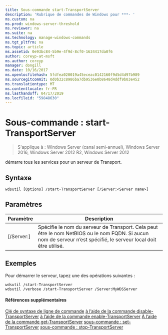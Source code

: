 ```yaml
---
title: Sous-commande start-TransportServer
description: 'Rubrique de commandes de Windows pour ***- '
ms.custom: na
ms.prod: windows-server-threshold
ms.reviewer: na
ms.suite: na
ms.technology: manage-windows-commands
ms.tgt_pltfrm: na
ms.topic: article
ms.assetid: 0e93bc84-5b9e-4f9d-8cf0-1634417da0f6
author: coreyp-at-msft
ms.author: coreyp
manager: dongill
ms.date: 10/16/2017
ms.openlocfilehash: 5fdfea020019a45eceac0142160f9d5d4d97b989
ms.sourcegitcommit: 0d0b32c8986ba7db9536e0b8648d4ddf9b03e452
ms.translationtype: MT
ms.contentlocale: fr-FR
ms.lasthandoff: 04/17/2019
ms.locfileid: "59848630"
---
```

# <a name="subcommand-start-transportserver"></a>Sous-commande : start-TransportServer

>S'applique à : Windows Server (canal semi-annuel), Windows Server 2016, Windows Server 2012 R2, Windows Server 2012

démarre tous les services pour un serveur de Transport.
## <a name="syntax"></a>Syntaxe
```
wdsutil [Options] /start-TransportServer [/Server:<Server name>]
```
## <a name="parameters"></a>Paramètres
|Paramètre|Description|
|-------|--------|
|[/Server:<Server name>]|Spécifie le nom du serveur de Transport. Cela peut être le nom NetBIOS ou le nom FQDN. Si aucun nom de serveur n’est spécifié, le serveur local doit être utilisé.|
## <a name="BKMK_examples"></a>Exemples
Pour démarrer le serveur, tapez une des opérations suivantes :
```
wdsutil /start-TransportServer
wdsutil /verbose /start-TransportServer /Server:MyWDSServer
```
#### <a name="additional-references"></a>Références supplémentaires
[Clé de syntaxe de ligne de commande](command-line-syntax-key.md)
[à l’aide de la commande disable-TransportServer](using-the-disable-transportserver-command.md)
[à l’aide de la commande enable-TransportServer](using-the-enable-transportserver-command.md) 
 [ À l’aide de la commande get-TransportServer](using-the-get-transportserver-command.md)
[sous-commande : set-TransportServer](subcommand-set-transportserver.md)
[sous-commande : stop-TransportServer](subcommand-stop-transportserver.md)
